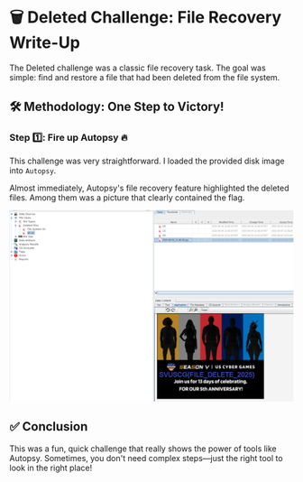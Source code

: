# 🗑️ Deleted Challenge: File Recovery Write-Up

The Deleted challenge was a classic file recovery task. The goal was simple: find and restore a file that had been deleted from the file system.

## 🛠️ Methodology: One Step to Victory!

### Step 1️⃣: Fire up Autopsy 🔥

This challenge was very straightforward. I loaded the provided disk image into `Autopsy`.

Almost immediately, Autopsy's file recovery feature highlighted the deleted files. Among them was a picture that clearly contained the flag.

![Flag found after using Autopsy](images/1.png)

## ✅ Conclusion

This was a fun, quick challenge that really shows the power of tools like Autopsy. Sometimes, you don't need complex steps—just the right tool to look in the right place!

